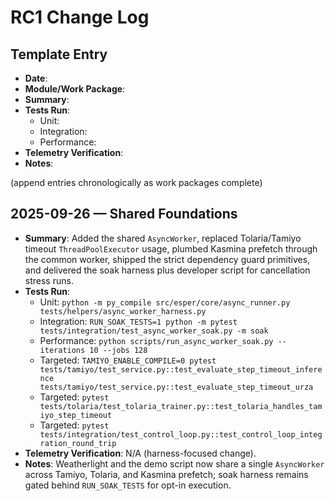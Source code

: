 # RC1 Change Log

## Template Entry
- **Date**:
- **Module/Work Package**:
- **Summary**:
- **Tests Run**:
  - Unit:
  - Integration:
  - Performance:
- **Telemetry Verification**:
- **Notes**:

(append entries chronologically as work packages complete)

## 2025-09-26 — Shared Foundations
- **Summary**: Added the shared `AsyncWorker`, replaced Tolaria/Tamiyo timeout `ThreadPoolExecutor` usage, plumbed Kasmina prefetch through the common worker, shipped the strict dependency guard primitives, and delivered the soak harness plus developer script for cancellation stress runs.
- **Tests Run**:
  - Unit: `python -m py_compile src/esper/core/async_runner.py tests/helpers/async_worker_harness.py`
  - Integration: `RUN_SOAK_TESTS=1 python -m pytest tests/integration/test_async_worker_soak.py -m soak`
  - Performance: `python scripts/run_async_worker_soak.py --iterations 10 --jobs 128`
  - Targeted: `TAMIYO_ENABLE_COMPILE=0 pytest tests/tamiyo/test_service.py::test_evaluate_step_timeout_inference tests/tamiyo/test_service.py::test_evaluate_step_timeout_urza`
  - Targeted: `pytest tests/tolaria/test_tolaria_trainer.py::test_tolaria_handles_tamiyo_step_timeout`
  - Targeted: `pytest tests/integration/test_control_loop.py::test_control_loop_integration_round_trip`
- **Telemetry Verification**: N/A (harness-focused change).
- **Notes**: Weatherlight and the demo script now share a single `AsyncWorker` across Tamiyo, Tolaria, and Kasmina prefetch; soak harness remains gated behind `RUN_SOAK_TESTS` for opt-in execution.
